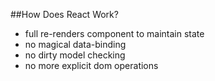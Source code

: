##How Does React Work?

* full re-renders component to maintain state
 * no magical data-binding
 * no dirty model checking
 * no more explicit dom operations
